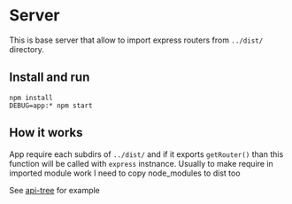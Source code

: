 # Server

This is base server that allow to import express routers from `../dist/` directory.

## Install and run

    npm install
    DEBUG=app:* npm start

## How it works

App require each subdirs of `../dist/` and if it exports `getRouter()` than this function will be called with `express` instnance.
Usually to make require in imported module work I need to copy node_modules to dist too

See [api-tree](../prj/api-tree/src/index.coffee) for example
